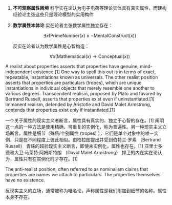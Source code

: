 
1. **不可观察属性困境**
   科学实在论认为电子电荷等理论实体具有真实属性，而建构经验论主张这些只是理论模型的实用构件

2. **数学属性本体论**
   实在论者主张数学属性独立存在：
    ```math
    \exists x(\text{PrimeNumber}(x) \land \neg \text{MentalConstruct}(x))
    ```
    反实在论者认为数学属性是心智构造：
    ```math
    \forall x(\text{Mathematical}(x) \to \text{Conceptual}(x))
    ```

[^3]: Blackburn, S. (1984). Spreading the Word. Oxford University Press.
[^4]: Yablo, S. (2001). Go Figure: A Path Through Fictionalism.

A realist about properties asserts that properties have genuine, mind-independent existence.[1] One way to spell this out is in terms of exact, repeatable, instantiations known as universals. The other realist position asserts that properties are particulars (tropes), which are unique instantiations in individual objects that merely resemble one another to various degrees. Transcendent realism, proposed by Plato and favored by Bertrand Russell, asserts that properties exist even if uninstantiated.[1] Immanent realism, defended by Aristotle and David Malet Armstrong, contends that properties exist only if instantiated.[1]

一个关于属性的现实主义者断言，属性具有真实的、独立于心智的存在。[1] 阐明这一点的一种方法是使用精确、可重复的实例化，称为普遍性。另一种现实主义立场断言，属性是细节（殊质/个别属性 (tropes) ），它们是单个对象中的唯一实例，只是在不同程度上彼此相似。由柏拉图提出并受到伯特兰·罗素 （Bertrand Russell） 青睐的超验现实主义断言，即使未实例化，属性也存在。[1] 亚里士多德和大卫·马莱特·阿姆斯特朗 （David Malet Armstrong） 捍卫的内在实在论认为，属性只有在实例化时才存在。[1]

The anti-realist position, often referred to as nominalism claims that properties are names we attach to particulars. The properties themselves have no existence.

反现实主义的立场，通常被称为唯名论，声称属性是我们附加到细节的名称。属性本身不存在。
